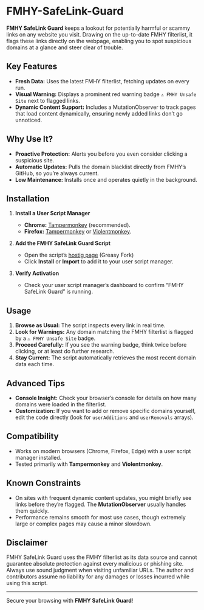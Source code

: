 # FMHY-SafeLink-Guard

**FMHY SafeLink Guard** keeps a lookout for potentially harmful or scammy links on any website you visit. Drawing on the up-to-date FMHY filterlist, it flags these links directly on the webpage, enabling you to spot suspicious domains at a glance and steer clear of trouble.

## Key Features

- **Fresh Data:** Uses the latest FMHY filterlist, fetching updates on every run.  
- **Visual Warning:** Displays a prominent red warning badge `⚠️ FMHY Unsafe Site` next to flagged links.  
- **Dynamic Content Support:** Includes a MutationObserver to track pages that load content dynamically, ensuring newly added links don’t go unnoticed.

## Why Use It?

- **Proactive Protection:** Alerts you before you even consider clicking a suspicious site.  
- **Automatic Updates:** Pulls the domain blacklist directly from FMHY’s GitHub, so you’re always current.  
- **Low Maintenance:** Installs once and operates quietly in the background.

## Installation

1. **Install a User Script Manager**  
   - **Chrome:** [Tampermonkey](https://chromewebstore.google.com/detail/tampermonkey/dhdgffkkebhmkfjojejmpbldmpobfkfo) (recommended).  
   - **Firefox:** [Tampermonkey](https://addons.mozilla.org/en-US/firefox/addon/tampermonkey/) or [Violentmonkey](https://addons.mozilla.org/en-US/firefox/addon/violentmonkey/).  

2. **Add the FMHY SafeLink Guard Script**  
   - Open the script’s [hostig page](https://greasyfork.org/en/scripts/528660-fmhy-safelink-guard) (Greasy Fork)  
   - Click **Install** or **Import** to add it to your user script manager.  

3. **Verify Activation**  
   - Check your user script manager’s dashboard to confirm “FMHY SafeLink Guard” is running.

## Usage

1. **Browse as Usual:** The script inspects every link in real time.  
2. **Look for Warnings:** Any domain matching the FMHY filterlist is flagged by a `⚠️ FMHY Unsafe Site` badge.  
3. **Proceed Carefully:** If you see the warning badge, think twice before clicking, or at least do further research.  
4. **Stay Current:** The script automatically retrieves the most recent domain data each time.

## Advanced Tips

- **Console Insight:** Check your browser’s console for details on how many domains were loaded in the filterlist.  
- **Customization:** If you want to add or remove specific domains yourself, edit the code directly (look for `userAdditions` and `userRemovals` arrays).

## Compatibility

- Works on modern browsers (Chrome, Firefox, Edge) with a user script manager installed.  
- Tested primarily with **Tampermonkey** and **Violentmonkey**.

## Known Constraints

- On sites with frequent dynamic content updates, you might briefly see links before they’re flagged. The **MutationObserver** usually handles them quickly.  
- Performance remains smooth for most use cases, though extremely large or complex pages may cause a minor slowdown.

## Disclaimer

FMHY SafeLink Guard uses the FMHY filterlist as its data source and cannot guarantee absolute protection against every malicious or phishing site. Always use sound judgment when visiting unfamiliar URLs. The author and contributors assume no liability for any damages or losses incurred while using this script.

---

Secure your browsing with **FMHY SafeLink Guard**!
